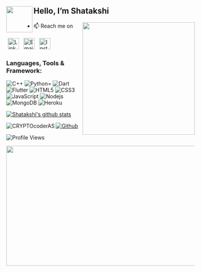 
<h2><img align="left" src="https://static.wixstatic.com/media/f5d826_8ac5ee7901b145d1bdaf7536dd808aa3~mv2.gif" width="70"  > Hello, I’m Shatakshi </h2>

<img align="right" src="https://res.cloudinary.com/practicaldev/image/fetch/s--2bZIjPGC--/c_limit%2Cf_auto%2Cfl_progressive%2Cq_66%2Cw_880/https://dev-to-uploads.s3.amazonaws.com/i/d4tvukbt5mra37cvwklk.gif" width="300" style="max-width:100%;">

- 📫 Reach me on 
<p align="left">

 <a href="https://www.linkedin.com/in/shatakshi-singh-5b750b18b/" target="_blank" rel="noopener noreferrer"> <img src="https://cdn.jsdelivr.net/npm/simple-icons@v3/icons/linkedin.svg" alt="LinkedIn" height="30" style="vertical-align:top; margin:4px"></a>
 <a href="mailto:ss8664@srmist.edu.in"> <img src="https://cdn.jsdelivr.net/npm/simple-icons@v3/icons/gmail.svg" alt="Email" height="30" style="vertical-align:top; margin:4px"></a>
 <a href="https://www.instagram.com/s.shatakshi/"> <img src="https://cdn.jsdelivr.net/npm/simple-icons@v3/icons/instagram.svg" alt="Instagram" height="30" style="vertical-align:top; margin:4px"></a>
</p>


### Languages, Tools & Framework:

![C++](https://img.shields.io/badge/C%2B%2B-00599C?style=flat-square&logo=C%2B%2B&logoColor=red")
![Python](https://img.shields.io/badge/-Python-black?style=flat-square&logo=Python)=
![Dart](https://img.shields.io/badge/-Dart-E34F26?style=flat-square&logo=Dart)
![Flutter](https://img.shields.io/badge/-Flutter-teal?style=flat-square&logo=Flutter)
![HTML5](https://img.shields.io/badge/-HTML5-E34F26?style=flat-square&logo=html5&logoColor=white)
![CSS3](https://img.shields.io/badge/-CSS3-1572B6?style=flat-square&logo=css3)
![JavaScript](https://img.shields.io/badge/-JavaScript-black?style=flat-square&logo=javascript)
![Nodejs](https://img.shields.io/badge/-Nodejs-black?style=flat-square&logo=Node.js)
![MongoDB](https://img.shields.io/badge/-MongoDB-black?style=flat-square&logo=mongodb)
![Heroku](https://img.shields.io/badge/-Heroku-430098?style=flat-square&logo=heroku)



[![Shatakshi's github stats](https://github-readme-stats.vercel.app/api?username=shatakshi-singh&theme=tokyonight)](https://github.com/shatakshi-singh/github-readme-stats)

<img align="left" src="https://github-readme-stats.vercel.app/api/top-langs/?username=shatakshi-singh&theme=radical&layout=compact&hide=html" alt="CRYPTOcoderAS" /> 

[![Github](https://img.shields.io/github/followers/shatakshi-singh?label=Follow&style=social)](https://github.com/shatakshi-singh)

![Profile Views](https://komarev.com/ghpvc/?username=Shatakshi-Singh&color=brightgreen)


<img align="left" height="320" width="860" src="https://activity-graph.herokuapp.com/graph?username=Shatakshi-Singh&theme=react-dark"/>



<!---
Shatakshi-Singh/Shatakshi-Singh is a ✨ special ✨ repository because its `README.md` (this file) appears on your GitHub profile.
You can click the Preview link to take a look at your changes.
--->
